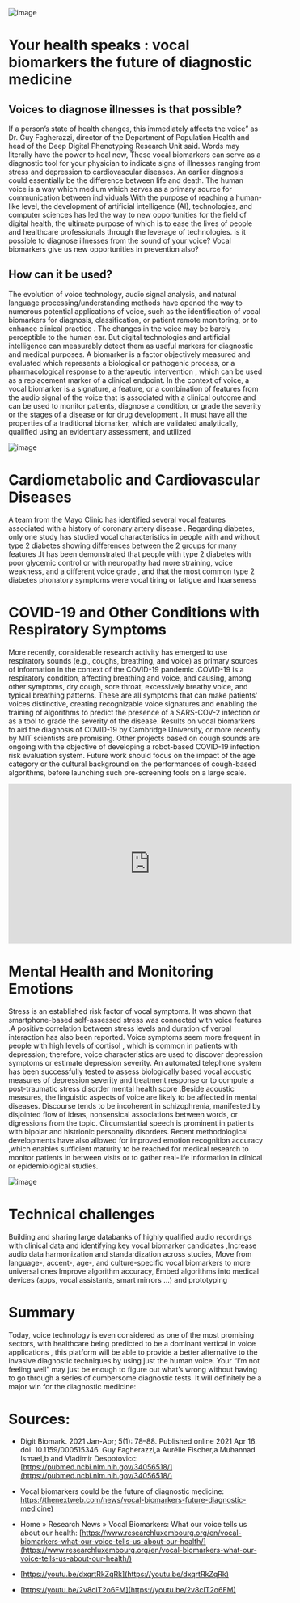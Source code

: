 ![image](https://user-images.githubusercontent.com/124357947/216839488-6113aa0f-0ec4-40b2-a3fd-ca80b8f29297.png)


# Your health speaks : vocal biomarkers the future of diagnostic  medicine
 
## Voices to diagnose illnesses is that possible?

If a person’s state of health changes, this immediately affects the voice”  as Dr. Guy Fagherazzi, director of the Department of Population Health and head of the Deep Digital Phenotyping Research Unit said. Words may literally have the power to heal now, These vocal biomarkers can serve as a diagnostic tool for your physician to indicate signs of illnesses ranging from stress and depression to cardiovascular diseases. An earlier diagnosis could essentially be the difference between life and death. The human voice is a way which medium which serves as a primary source for communication between individuals With the purpose of reaching a human-like level, the development of artificial intelligence (AI), technologies, and computer sciences has led the way to new opportunities for the field of digital health, the ultimate purpose of which is to ease the lives of people and healthcare professionals through the leverage of technologies. is it possible to diagnose illnesses from the sound of your voice? Vocal biomarkers give us new opportunities in prevention also?

## How can it be used? 

 The evolution of voice technology, audio signal analysis, and natural language processing/understanding methods have opened the way to numerous potential applications of voice, such as the identification of vocal biomarkers for diagnosis, classification, or patient remote monitoring, or to enhance clinical practice . The changes in the voice may be barely perceptible to the human ear. But digital technologies and artificial intelligence can measurably detect them as useful markers for diagnostic and medical purposes.  A biomarker is a factor objectively measured and evaluated which represents a biological or pathogenic process, or a pharmacological response to a therapeutic intervention , which can be used as a replacement marker of a clinical endpoint.  In the context of voice, a vocal biomarker is a signature, a feature, or a combination of features from the audio signal of the voice that is associated with a clinical outcome and can be used to monitor patients, diagnose a condition, or grade the severity or the stages of a disease or for drug development . It must have all the properties of a traditional biomarker, which are validated analytically, qualified using an evidentiary assessment, and utilized
 
![image](https://user-images.githubusercontent.com/124357947/216839543-fa75c4eb-f743-40a8-8191-5066868f0768.png)


# Cardiometabolic and Cardiovascular Diseases

A team from the Mayo Clinic has identified several vocal features associated with a history of coronary artery disease . Regarding diabetes, only one study has studied vocal characteristics in people with and without type 2 diabetes showing differences between the 2 groups for many features .It has been demonstrated that people with type 2 diabetes with poor glycemic control or with neuropathy had more straining, voice weakness, and a different voice grade , and that the most common type 2 diabetes phonatory symptoms were vocal tiring or fatigue and hoarseness 


# COVID-19 and Other Conditions with Respiratory Symptoms

More recently, considerable research activity has emerged to use respiratory sounds (e.g., coughs, breathing, and voice) as primary sources of information in the context of the COVID-19 pandemic .COVID-19 is a respiratory condition, affecting breathing and voice, and causing, among other symptoms, dry cough, sore throat, excessively breathy voice, and typical breathing patterns. These are all symptoms that can make patients' voices distinctive, creating recognizable voice signatures and enabling the training of algorithms to predict the presence of a SARS-COV-2 infection or as a tool to grade the severity of the disease. Results on vocal biomarkers to aid the diagnosis of COVID-19 by Cambridge University, or more recently by MIT scientists  are promising. Other projects based on cough sounds are ongoing with the objective of developing a robot-based COVID-19 infection risk evaluation system. Future work should focus on the impact of the age category or the cultural background on the performances of cough-based algorithms, before launching such pre-screening tools on a large scale.

<p style="text-align:center;"><iframe width="560" height="315" src="https://www.youtube.com/embed/C37n8fj4vaw" title="YouTube video player" frameborder="0" allow="accelerometer; autoplay; clipboard-write; encrypted-media; gyroscope; picture-in-picture; web-share" allowfullscreen></iframe></p>

# Mental Health and Monitoring Emotions

Stress is an established risk factor of vocal symptoms. It was shown that smartphone-based self-assessed stress was connected with voice features .A positive correlation between stress levels and duration of verbal interaction has also been reported. Voice symptoms seem more frequent in people with high levels of cortisol , which is common in patients with depression; therefore, voice characteristics are used to discover depression symptoms or estimate depression severity. An automated telephone system has been successfully tested to assess biologically based vocal acoustic measures of depression severity and treatment response or to compute a post-traumatic stress disorder mental health score .Beside acoustic measures, the linguistic aspects of voice are likely to be affected in mental diseases. Discourse tends to be incoherent in schizophrenia, manifested by disjointed flow of ideas, nonsensical associations between words, or digressions from the topic. Circumstantial speech is prominent in patients with bipolar and histrionic personality disorders. Recent methodological developments have also allowed for improved emotion recognition accuracy ,which enables sufficient maturity to be reached for medical research to monitor patients in between visits or to gather real-life information in clinical or epidemiological studies.

![image](https://user-images.githubusercontent.com/124357947/216839585-f76f3596-d786-4a99-825c-7a4491d471af.png)


# Technical challenges

Building and sharing large databanks of highly qualified audio recordings with clinical data and identifying key vocal biomarker candidates ,Increase audio data harmonization and standardization across studies, Move from language-, accent-, age-, and culture-specific vocal biomarkers to more universal ones Improve algorithm accuracy, Embed algorithms into medical devices (apps, vocal assistants, smart mirrors …) and prototyping

# Summary

Today, voice technology is even considered as one of the most promising sectors, with healthcare being predicted to be a dominant vertical in voice applications , this platform will be able to provide a better alternative to the invasive diagnostic techniques by using just the human voice. Your “I’m not feeling well” may just be enough to figure out what’s wrong without having to go through a series of cumbersome diagnostic tests. It will definitely be a major win for the diagnostic medicine:
 
 
# Sources:

* Digit Biomark. 2021 Jan-Apr; 5(1): 78–88. Published online 2021 Apr 16. doi: 10.1159/000515346. Guy Fagherazzi,a Aurélie Fischer,a Muhannad Ismael,b and Vladimir Despotovicc: [https://pubmed.ncbi.nlm.nih.gov/34056518/](https://pubmed.ncbi.nlm.nih.gov/34056518/)

* Vocal biomarkers could be the future of diagnostic medicine: [https://thenextweb.com/news/vocal-biomarkers-future-diagnostic-medicine)](https://thenextweb.com/news/vocal-biomarkers-future-diagnostic-medicine)

* Home » Research News » Vocal Biomarkers: What our voice tells us about our health: [https://www.researchluxembourg.org/en/vocal-biomarkers-what-our-voice-tells-us-about-our-health/](https://www.researchluxembourg.org/en/vocal-biomarkers-what-our-voice-tells-us-about-our-health/)

* [https://youtu.be/dxqrtRkZqRk](https://youtu.be/dxqrtRkZqRk)

* [https://youtu.be/2v8cIT2o6FM](https://youtu.be/2v8cIT2o6FM)
